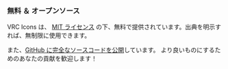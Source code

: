 <!-- markdownlint-disable MD033 MD041 -->

### 無料 ＆ オープンソース

<span translate="no">VRC Icons</span> は、
[MIT ライセンス](https://opensource.org/licenses/MIT)
の下、無料で提供されています。出典を明示すれば、無制限に使用できます。

また、[GitHub に完全なソースコードを公開](https://github.com/kurone-kito/launchpad-icons)しています。
より良いものにするためのあなたの貢献を歓迎します！
